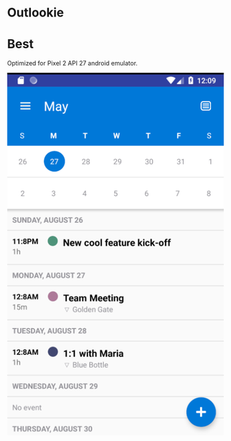 # Outlookie

Best
=======
Optimized for Pixel 2 API 27 android emulator.

![screenshot](https://github.com/marynightingale/Outlookie/blob/master/Screen%20Shot%202018-08-27%20at%2012.09.42%20AM.png)
